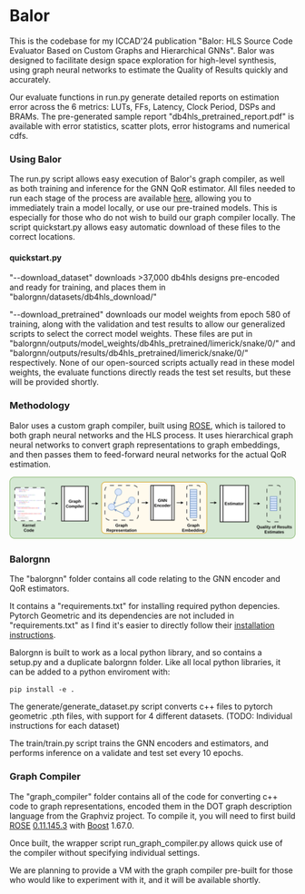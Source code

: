 # Balor


This is the codebase for my ICCAD'24 publication "Balor: HLS Source Code Evaluator Based on Custom Graphs and Hierarchical GNNs". Balor was designed to facilitate design space exploration for high-level synthesis, using graph neural networks to estimate the Quality of Results quickly and accurately.

Our evaluate functions in run.py generate detailed reports on estimation error across the 6 metrics: LUTs, FFs, Latency, Clock Period, DSPs and BRAMs. The pre-generated sample report "db4hls_pretrained_report.pdf" is available with error statistics, scatter plots, error histograms and numerical cdfs.


### Using Balor

The run.py script allows easy execution of  Balor's graph compiler, as well as both training and inference for the GNN QoR estimator. All files needed to run each stage of the process are available [here](https://polybox.ethz.ch/index.php/s/IG0Zhi7ASMkZ12R), allowing you to immediately train a model locally, or use our pre-trained models. This is especially for those who do not wish to build our graph compiler locally. The script quickstart.py allows easy automatic download of these files to the correct locations.

#### quickstart.py

"--download_dataset" downloads >37,000 db4hls designs pre-encoded and ready for training, and places them in "balorgnn/datasets/db4hls_download/"

"--download_pretrained" downloads our model weights from epoch 580 of training, along with the validation and test results to allow our generalized scripts to select the correct model weights. These files are put in "balorgnn/outputs/model_weights/db4hls_pretrained/limerick/snake/0/" and "balorgnn/outputs/results/db4hls_pretrained/limerick/snake/0/" respectively. None of our open-sourced scripts actually read in these model weights, the evaluate functions directly reads the test set results, but these will be provided shortly.



### Methodology

Balor uses a custom graph compiler, built using [ROSE](https://github.com/rose-compiler/rose), which is tailored to both graph neural networks and the HLS process. It uses hierarchical graph neural networks to convert graph representations to graph embeddings, and then passes them to feed-forward neural networks for the actual QoR estimation.

![alt text](docs/images/flow.png)


### Balorgnn

The "balorgnn" folder contains all code relating to the GNN encoder and QoR estimators. 

It contains a "requirements.txt" for installing required python depencies. Pytorch Geometric and its dependencies are not included in "requirements.txt" as I find it's easier to directly follow their [installation instructions](https://pytorch-geometric.readthedocs.io/en/latest/install/installation.html).


Balorgnn is built to work as a local python library, and so contains a setup.py and a duplicate balorgnn folder. Like all local python libraries, it can be added to a python enviroment with:
```
pip install -e .
```

The generate/generate_dataset.py script converts c++ files to pytorch geometric .pth files, with support for 4 different datasets. (TODO: Individual instructions for each dataset)

The train/train.py script trains the GNN encoders and estimators, and performs inference on a validate and test set every 10 epochs.

### Graph Compiler

The "graph_compiler" folder contains all of the code for converting c++ code to graph representations, encoded them in the DOT graph description language from the Graphviz project. To compile it, you will need to first build [ROSE](https://github.com/rose-compiler/rose) [0.11.145.3](https://github.com/rose-compiler/rose/commit/102bc598b74b00a657510f763dabbfb18ed8bdb9) with [Boost](https://www.boost.org/) 1.67.0.

Once built, the wrapper script run_graph_compiler.py allows quick use of the compiler without specifying individual settings.

We are planning to provide a VM with the graph compiler pre-built for those who would like to experiment with it, and it will be available shortly.
